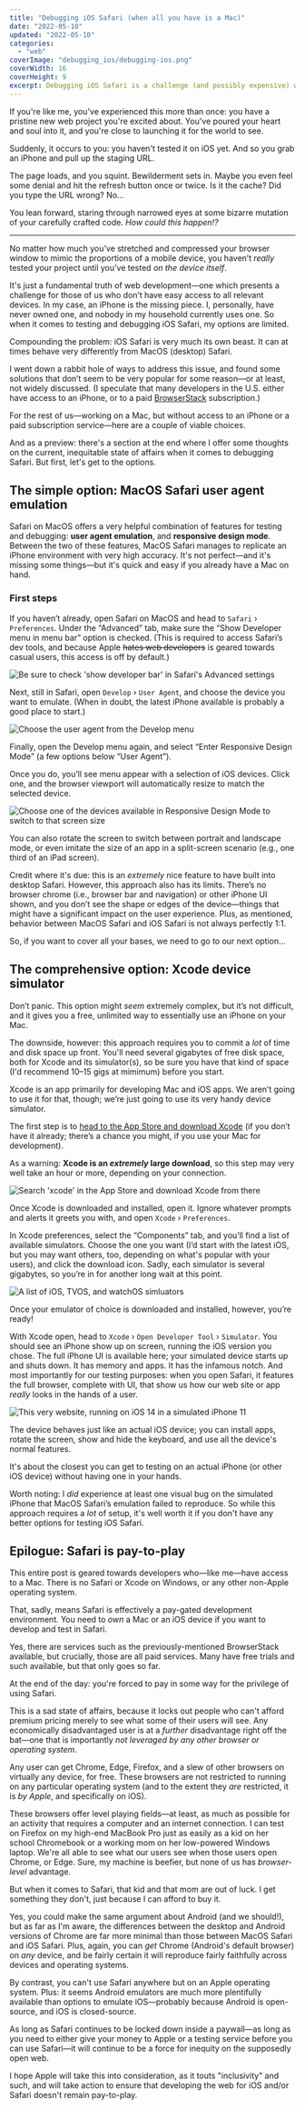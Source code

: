 ```yaml
---
title: "Debugging iOS Safari (when all you have is a Mac)"
date: "2022-05-10"
updated: "2022-05-10"
categories: 
  - "web"
coverImage: "debugging_ios/debugging-ios.png"
coverWidth: 16
coverHeight: 9
excerpt: Debugging iOS Safari is a challenge (and possibly expensive) when you don't have access to an iPhone. Here are a few options to get around that problem.
---
```


<script>
  import SideNote from '$lib/components/SideNote.svelte'
  import CalloutPlusQuote from '$lib/components/CalloutPlusQuote.svelte'
  import PullQuote from '$lib/components/PullQuote.svelte'
</script>

If you're like me, you've experienced this more than once: you have a pristine new web project you're excited about. You've poured your heart and soul into it, and you're close to launching it for the world to see.

Suddenly, it occurs to you: you haven't tested it on iOS yet. And so you grab an iPhone and pull up the staging URL.

The page loads, and you squint. Bewilderment sets in. Maybe you even feel some denial and hit the refresh button once or twice. Is it the cache? Did you type the URL wrong? No…

You lean forward, staring through narrowed eyes at some bizarre mutation of your carefully crafted code. _How could this happen!?_

---

<CalloutPlusQuote>No matter how much you’ve stretched and compressed your browser window to mimic the proportions of a mobile device, you haven’t <em>really</em> tested your project until you’ve tested <em>on the device itself</em>.</CalloutPlusQuote>

It's just a fundamental truth of web development—one which presents a challenge for those of us who don’t have easy access to all relevant devices. In my case, an iPhone is the missing piece. I, personally, have never owned one, and nobody in my household currently uses one. So when it comes to testing and debugging iOS Safari, my options are limited.

Compounding the problem: iOS Safari is very much its own beast. It can at times behave very differently from MacOS (desktop) Safari.

I went down a rabbit hole of ways to address this issue, and found some solutions that don’t seem to be very popular for some reason—or at least, not widely discussed. (I speculate that many developers in the U.S. either have access to an iPhone, or to a paid [BrowserStack](https://www.browserstack.com/) subscription.)

For the rest of us—working on a Mac, but without access to an iPhone or a paid subscription service—here are a couple of viable choices.

And as a preview: there's a section at the end where I offer some thoughts on the current, inequitable state of affairs when it comes to debugging Safari. But first, let's get to the options.


## The simple option: MacOS Safari user agent emulation

Safari on MacOS offers a very helpful combination of features for testing and debugging: **user agent emulation**, and **responsive design mode**. Between the two of these features, MacOS Safari manages to replicate an iPhone environment with very high accuracy. It's not perfect—and it's missing some things—but it's quick and easy if you already have a Mac on hand.


### First steps

If you haven’t already, open Safari on MacOS and head to `Safari` &rsaquo; `Preferences`. Under the “Advanced” tab, make sure the “Show Developer menu in menu bar” option is checked. (This is required to access Safari’s dev tools, and because Apple ~~hates web developers~~ is geared towards casual users, this access is off by default.)

![Be sure to check 'show developer bar' in Safari's Advanced settings](/images/post_images/debugging_ios/show-develop-bar.png)

Next, still in Safari, open `Develop` &rsaquo; `User Agent`, and choose the device you want to emulate. (When in doubt, the latest iPhone available is probably a good place to start.)

![Choose the user agent from the Develop menu](/images/post_images/debugging_ios/ios-user-agent-select.png)

Finally, open the Develop menu again, and select “Enter Responsive Design Mode” (a few options below “User Agent”).

Once you do, you’ll see menu appear with a selection of iOS devices. Click one, and the browser viewport will automatically resize to match the selected device.

![Choose one of the devices available in Responsive Design Mode to switch to that screen size](/images/post_images/debugging_ios/responsive-design-mode.png)

You can also rotate the screen to switch between portrait and landscape mode, or even imitate the size of an app in a split-screen scenario (e.g., one third of an iPad screen).

Credit where it's due: this is an _extremely_ nice feature to have built into desktop Safari. However, this approach also has its limits. There’s no browser chrome (i.e., browser bar and navigation) or other iPhone UI shown, and you don’t see the shape or edges of the device—things that might have a significant impact on the user experience. Plus, as mentioned, behavior between MacOS Safari and iOS Safari is not always perfectly 1:1.

So, if you want to cover all your bases, we need to go to our next option…


## The comprehensive option: Xcode device simulator

Don’t panic. This option might *seem* extremely complex, but it’s not difficult, and it gives you a free, unlimited way to essentially use an iPhone on your Mac.

The downside, however: this approach requires you to commit a _lot_ of time and disk space up front. You'll need several gigabytes of free disk space, both for Xcode and its simulator(s), so be sure you have that kind of space (I'd recommend 10–15 gigs at mimimum) before you start.

<SideNote>Xcode is an app primarily for developing Mac and iOS apps. We aren’t going to use it for that, though; we’re just going to use its very handy device simulator.</SideNote>

The first step is to [head to the App Store and download Xcode](https://apps.apple.com/us/app/xcode/id497799835?mt=12) (if you don’t have it already; there’s a chance you might, if you use your Mac for development).

As a warning: **Xcode is an _extremely_ large download**, so this step may very well take an hour or more, depending on your connection.

![Search 'xcode' in the App Store and download Xcode from there](/images/post_images/debugging_ios/xcode.png)

Once Xcode is downloaded and installed, open it. Ignore whatever prompts and alerts it greets you with, and open `Xcode` &rsaquo; `Preferences`.

In Xcode preferences, select the “Components” tab, and you’ll find a list of available simulators. Choose the one you want (I’d start with the latest iOS, but you may want others, too, depending on what's popular with your users), and click the download icon. Sadly, each simulator is several gigabytes, so you’re in for another long wait at this point.

![A list of iOS, TVOS, and watchOS simluators](/images/post_images/debugging_ios/simulators.png)

Once your emulator of choice is downloaded and installed, however, you’re ready!

With Xcode open, head to `Xcode` &rsaquo; `Open Developer Tool` &rsaquo; `Simulator`. You should see an iPhone show up on screen, running the iOS version you chose. The full iPhone UI is available here; your simulated device starts up and shuts down. It has memory and apps. It has the infamous notch. And most importantly for our testing purposes: when you open Safari, it features the full browser, complete with UI, that show us how our web site or app *really* looks in the hands of a user.

![This very website, running on iOS 14 in a simulated iPhone 11](/images/post_images/debugging_ios/ios-simulator.png)

<CalloutPlusQuote>The device behaves just like an actual iOS device; you can install apps, rotate the screen, show and hide the keyboard, and use all the device's normal features.</CalloutPlusQuote>

It's about the closest you can get to testing on an actual iPhone (or other iOS device) without having one in your hands.

Worth noting: I *did* experience at least one visual bug on the simulated iPhone that MacOS Safari’s emulation failed to reproduce. So while this approach requires a _lot_ of setup, it's well worth it if you don't have any better options for testing iOS Safari.


## Epilogue: Safari is pay-to-play

This entire post is geared towards developers who—like me—have access to a Mac. There is no Safari or Xcode on Windows, or any other non-Apple operating system.

That, sadly, means Safari is effectively a pay-gated development environment. You need to _own_ a Mac or an iOS device if you want to develop and test in Safari.

Yes, there are services such as the previously-mentioned BrowserStack available, but crucially, those are all paid services. Many have free trials and such available, but that only goes so far.

<CalloutPlusQuote>At the end of the day: you're forced to pay in some way for the privilege of using&nbsp;Safari.</CalloutPlusQuote>

This is a sad state of affairs, because it locks out people who can't afford premium pricing merely to see what some of their users will see. Any economically disadvantaged user is at a _further_ disadvantage right off the bat—one that is importantly _not leveraged by any other browser or operating system_.

Any user can get Chrome, Edge, Firefox, and a slew of other browsers on virtually any device, for free. These browsers are not restricted to running on any particular operating system (and to the extent they _are_ restricted, it is _by Apple_, and specifically on iOS).

These browsers offer level playing fields—at least, as much as possible for an activity that requires a computer and an internet connection. I can test on Firefox on my high-end MacBook Pro just as easily as a kid on her school Chromebook or a working mom on her low-powered Windows laptop. We're all able to see what our users see when those users open Chrome, or Edge. Sure, my machine is beefier, but none of us has _browser-level_ advantage.

But when it comes to Safari, that kid and that mom are out of luck. I get something they don't, just because I can afford to buy it.

Yes, you could make the same argument about Android (and we should!), but as far as I'm aware, the differences between the desktop and Android versions of Chrome are far more minimal than those between MacOS Safari and iOS Safari. Plus, again, you can _get_ Chrome (Android's default browser) on _any_ device, and be fairly certain it will reproduce fairly faithfully across devices and operating systems.

By contrast, you can't use Safari anywhere but on an Apple operating system. Plus: it seems Android emulators are much more plentifully available than options to emulate iOS—probably because Android is open-source, and iOS is closed-source.

As long as Safari continues to be locked down inside a paywall—as long as you need to either give your money to Apple or a testing service before you can use Safari—it will continue to be a force for inequity on the supposedly open web.

I hope Apple will take this into consideration, as it touts "inclusivity" and such, and will take action to ensure that developing the web for iOS and/or Safari doesn't remain pay-to-play.
